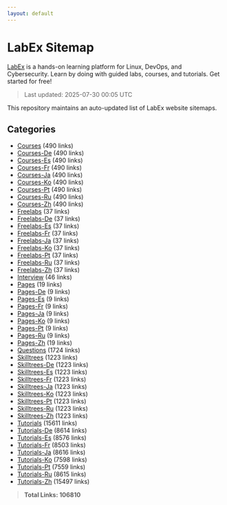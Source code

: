 ```yaml
---
layout: default
---
```


# LabEx Sitemap

[LabEx](https://labex.io) is a hands-on learning platform for Linux, DevOps, and Cybersecurity. Learn by doing with guided labs, courses, and tutorials. Get started for free!

> Last updated: 2025-07-30 00:05 UTC

This repository maintains an auto-updated list of LabEx website sitemaps.

## Categories

- [Courses](categories/courses.md) (490 links)
- [Courses-De](categories/courses-de.md) (490 links)
- [Courses-Es](categories/courses-es.md) (490 links)
- [Courses-Fr](categories/courses-fr.md) (490 links)
- [Courses-Ja](categories/courses-ja.md) (490 links)
- [Courses-Ko](categories/courses-ko.md) (490 links)
- [Courses-Pt](categories/courses-pt.md) (490 links)
- [Courses-Ru](categories/courses-ru.md) (490 links)
- [Courses-Zh](categories/courses-zh.md) (490 links)
- [Freelabs](categories/freelabs.md) (37 links)
- [Freelabs-De](categories/freelabs-de.md) (37 links)
- [Freelabs-Es](categories/freelabs-es.md) (37 links)
- [Freelabs-Fr](categories/freelabs-fr.md) (37 links)
- [Freelabs-Ja](categories/freelabs-ja.md) (37 links)
- [Freelabs-Ko](categories/freelabs-ko.md) (37 links)
- [Freelabs-Pt](categories/freelabs-pt.md) (37 links)
- [Freelabs-Ru](categories/freelabs-ru.md) (37 links)
- [Freelabs-Zh](categories/freelabs-zh.md) (37 links)
- [Interview](categories/interview.md) (46 links)
- [Pages](categories/pages.md) (19 links)
- [Pages-De](categories/pages-de.md) (9 links)
- [Pages-Es](categories/pages-es.md) (9 links)
- [Pages-Fr](categories/pages-fr.md) (9 links)
- [Pages-Ja](categories/pages-ja.md) (9 links)
- [Pages-Ko](categories/pages-ko.md) (9 links)
- [Pages-Pt](categories/pages-pt.md) (9 links)
- [Pages-Ru](categories/pages-ru.md) (9 links)
- [Pages-Zh](categories/pages-zh.md) (19 links)
- [Questions](categories/questions.md) (1724 links)
- [Skilltrees](categories/skilltrees.md) (1223 links)
- [Skilltrees-De](categories/skilltrees-de.md) (1223 links)
- [Skilltrees-Es](categories/skilltrees-es.md) (1223 links)
- [Skilltrees-Fr](categories/skilltrees-fr.md) (1223 links)
- [Skilltrees-Ja](categories/skilltrees-ja.md) (1223 links)
- [Skilltrees-Ko](categories/skilltrees-ko.md) (1223 links)
- [Skilltrees-Pt](categories/skilltrees-pt.md) (1223 links)
- [Skilltrees-Ru](categories/skilltrees-ru.md) (1223 links)
- [Skilltrees-Zh](categories/skilltrees-zh.md) (1223 links)
- [Tutorials](categories/tutorials.md) (15611 links)
- [Tutorials-De](categories/tutorials-de.md) (8614 links)
- [Tutorials-Es](categories/tutorials-es.md) (8576 links)
- [Tutorials-Fr](categories/tutorials-fr.md) (8503 links)
- [Tutorials-Ja](categories/tutorials-ja.md) (8616 links)
- [Tutorials-Ko](categories/tutorials-ko.md) (7598 links)
- [Tutorials-Pt](categories/tutorials-pt.md) (7559 links)
- [Tutorials-Ru](categories/tutorials-ru.md) (8615 links)
- [Tutorials-Zh](categories/tutorials-zh.md) (15497 links)

> **Total Links: 106810**

